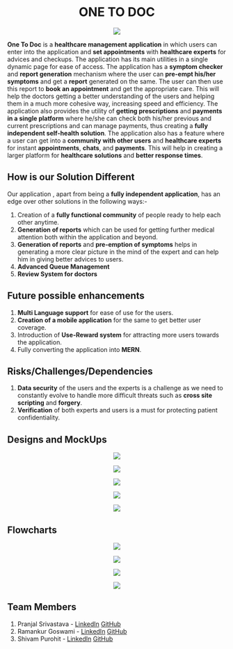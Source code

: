 <h1 align="center">ONE TO DOC</h1>

<p align="center"><img src="./OneTo.jpg" /></p>

**One To Doc** is a **healthcare management application** in which users can enter into the application and
**set appointments** with **healthcare experts** for advices and checkups.
The application has its main utilities in a single dynamic page for ease of access. The application has a
**symptom checker** and **report generation** mechanism where the user can **pre-empt his/her symptoms** and
get a **report** generated on the same. The user can then use this report to **book an appointment** and
get the appropriate care. This will help the doctors getting a better understanding of the users and
helping them in a much more cohesive way, increasing speed and efficiency. The application also
provides the utility of **getting prescriptions** and **payments in a single platform** where he/she can
check both his/her previous and current prescriptions and can manage payments, thus creating a
**fully independent self-health solution**.
The application also has a feature where a user can get into a **community with other users** and
**healthcare experts** for instant **appointments**, **chats**, and **payments**. This will help in creating a larger platform for **healthcare solutions** and **better response times**.

## How is our Solution Different

Our application , apart from being a **fully independent application**, has an edge
over other solutions in the following ways:-

1. Creation of a **fully functional community** of people ready to help each other anytime.
2. **Generation of reports** which can be used for getting further medical attention
both within the application and beyond.
3. **Generation of reports** and **pre-emption of symptoms** helps in generating a more
clear picture in the mind of the expert and can help him in giving better advices to
users.
4. **Advanced Queue Management**
5. **Review System for doctors**

## Future possible enhancements

1. **Multi Language support** for ease of use for the users.
2. **Creation of a mobile application** for the same to get better user coverage.
3. Introduction of **Use-Reward system** for attracting more users
towards the application.
4. Fully converting the application into **MERN**.

## Risks/Challenges/Dependencies

1. **Data security** of the users and the experts is a challenge as we need to
constantly evolve to handle more difficult threats such as **cross site scripting** and
**forgery**.
2. **Verification** of both experts and users is a must for protecting patient
confidentiality.

## Designs and MockUps

<p align="center"><img src="./symptom.jpeg" /></p>
<p align="center"><img src="./fetch_reports.jpeg" /></p>
<p align="center"><img src="./view_prescriptions.jpeg" /></p>
<p align="center"><img src="./Payment_records.jpeg" /></p>
<p align="center"><img src="./queue_management.jpeg" /></p>

## Flowcharts

<p align="center"><img src="./Flowchart1.jpg" /></p>
<p align="center"><img src="./Flowchart2.jpg" /></p>
<p align="center"><img src="./Flowchart3.jpg" /></p>
<p align="center"><img src="./Flowchart4.jpg" /></p>

## Team Members

1. Pranjal Srivastava - [LinkedIn](https://www.linkedin.com/in/pranjal-srivastava-801a9a152/) [GitHub](https://github.com/pranjals149)
2. Ramankur Goswami - [LinkedIn](https://www.linkedin.com/in/ramankurgoswami/) [GitHub](https://github.com/RamankurGoswami)
3. Shivam Purohit - [LinkedIn](https://www.linkedin.com/in/shivam-purohit-0930381aa/) [GitHub](https://github.com/ShivamPurohit)
